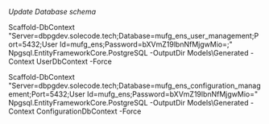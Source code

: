 *Update Database schema*


Scaffold-DbContext "Server=dbpgdev.solecode.tech;Database=mufg_ens_user_management;Port=5432;User Id=mufg_ens;Password=bXVmZ19lbnNfMjgwMio=;" Npgsql.EntityFrameworkCore.PostgreSQL -OutputDir Models\Generated -Context UserDbContext -Force

Scaffold-DbContext "Server=dbpgdev.solecode.tech;Database=mufg_ens_configuration_management;Port=5432;User Id=mufg_ens;Password=bXVmZ19lbnNfMjgwMio=" Npgsql.EntityFrameworkCore.PostgreSQL -OutputDir Models\Generated -Context ConfigurationDbContext -Force